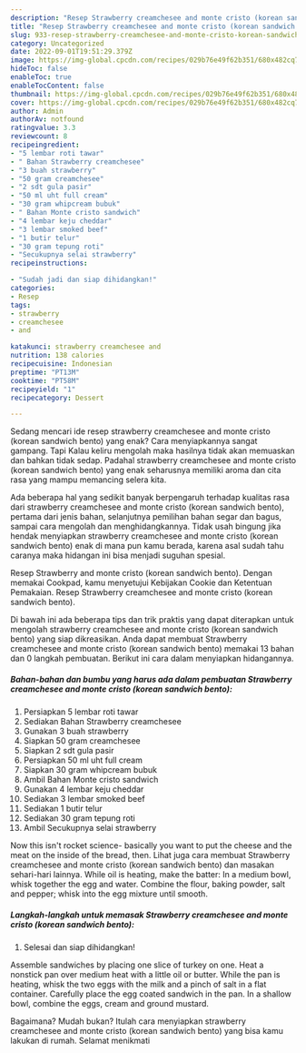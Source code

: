 ```yaml
---
description: "Resep Strawberry creamchesee and monte cristo (korean sandwich bento) yang Lezat"
title: "Resep Strawberry creamchesee and monte cristo (korean sandwich bento) yang Lezat"
slug: 933-resep-strawberry-creamchesee-and-monte-cristo-korean-sandwich-bento-yang-lezat
category: Uncategorized
date: 2022-09-01T19:51:29.379Z
image: https://img-global.cpcdn.com/recipes/029b76e49f62b351/680x482cq70/strawberry-creamchesee-and-monte-cristo-korean-sandwich-bento-foto-resep-utama.jpg
hideToc: false
enableToc: true
enableTocContent: false
thumbnail: https://img-global.cpcdn.com/recipes/029b76e49f62b351/680x482cq70/strawberry-creamchesee-and-monte-cristo-korean-sandwich-bento-foto-resep-utama.jpg
cover: https://img-global.cpcdn.com/recipes/029b76e49f62b351/680x482cq70/strawberry-creamchesee-and-monte-cristo-korean-sandwich-bento-foto-resep-utama.jpg
author: Admin
authorAv: notfound
ratingvalue: 3.3
reviewcount: 8
recipeingredient:
- "5 lembar roti tawar"
- " Bahan Strawberry creamchesee"
- "3 buah strawberry"
- "50 gram creamchesee"
- "2 sdt gula pasir"
- "50 ml uht full cream"
- "30 gram whipcream bubuk"
- " Bahan Monte cristo sandwich"
- "4 lembar keju cheddar"
- "3 lembar smoked beef"
- "1 butir telur"
- "30 gram tepung roti"
- "Secukupnya selai strawberry"
recipeinstructions:

- "Sudah jadi dan siap dihidangkan!"
categories:
- Resep
tags:
- strawberry
- creamchesee
- and

katakunci: strawberry creamchesee and 
nutrition: 138 calories
recipecuisine: Indonesian
preptime: "PT13M"
cooktime: "PT58M"
recipeyield: "1"
recipecategory: Dessert

---
```



Sedang mencari ide resep strawberry creamchesee and monte cristo (korean sandwich bento) yang enak? Cara menyiapkannya sangat gampang. Tapi Kalau keliru mengolah maka hasilnya tidak akan memuaskan dan bahkan tidak sedap. Padahal strawberry creamchesee and monte cristo (korean sandwich bento) yang enak seharusnya memiliki aroma dan cita rasa yang mampu memancing selera kita.


Ada beberapa hal yang sedikit banyak berpengaruh terhadap kualitas rasa dari strawberry creamchesee and monte cristo (korean sandwich bento), pertama dari jenis bahan, selanjutnya pemilihan bahan segar dan bagus, sampai cara mengolah dan menghidangkannya. Tidak usah bingung jika hendak menyiapkan strawberry creamchesee and monte cristo (korean sandwich bento) enak di mana pun kamu berada, karena asal sudah tahu caranya maka hidangan ini bisa menjadi suguhan spesial.

Resep Strawberry and monte cristo (korean sandwich bento). Dengan memakai Cookpad, kamu menyetujui Kebijakan Cookie dan Ketentuan Pemakaian. Resep Strawberry creamchesee and monte cristo (korean sandwich bento).


Di bawah ini ada beberapa tips dan trik praktis yang dapat diterapkan untuk mengolah strawberry creamchesee and monte cristo (korean sandwich bento) yang siap dikreasikan. Anda dapat membuat Strawberry creamchesee and monte cristo (korean sandwich bento) memakai 13 bahan dan 0 langkah pembuatan. Berikut ini cara dalam menyiapkan hidangannya.

<!--inarticleads1-->

##### Bahan-bahan dan bumbu yang harus ada dalam pembuatan Strawberry creamchesee and monte cristo (korean sandwich bento):

1. Persiapkan 5 lembar roti tawar
1. Sediakan  Bahan Strawberry creamchesee
1. Gunakan 3 buah strawberry
1. Siapkan 50 gram creamchesee
1. Siapkan 2 sdt gula pasir
1. Persiapkan 50 ml uht full cream
1. Siapkan 30 gram whipcream bubuk
1. Ambil  Bahan Monte cristo sandwich
1. Gunakan 4 lembar keju cheddar
1. Sediakan 3 lembar smoked beef
1. Sediakan 1 butir telur
1. Sediakan 30 gram tepung roti
1. Ambil Secukupnya selai strawberry


Now this isn&#39;t rocket science- basically you want to put the cheese and the meat on the inside of the bread, then. Lihat juga cara membuat Strawberry creamchesee and monte cristo (korean sandwich bento) dan masakan sehari-hari lainnya. While oil is heating, make the batter: In a medium bowl, whisk together the egg and water. Combine the flour, baking powder, salt and pepper; whisk into the egg mixture until smooth. 

<!--inarticleads2-->

##### Langkah-langkah untuk memasak Strawberry creamchesee and monte cristo (korean sandwich bento):


1. Selesai dan siap dihidangkan!

Assemble sandwiches by placing one slice of turkey on one. Heat a nonstick pan over medium heat with a little oil or butter. While the pan is heating, whisk the two eggs with the milk and a pinch of salt in a flat container. Carefully place the egg coated sandwich in the pan. In a shallow bowl, combine the eggs, cream and ground mustard. 

Bagaimana? Mudah bukan? Itulah cara menyiapkan strawberry creamchesee and monte cristo (korean sandwich bento) yang bisa kamu lakukan di rumah. Selamat menikmati
